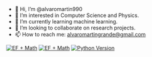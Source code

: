 - 👋 Hi, I’m @alvaromartin990
- 👀 I’m interested in Computer Science and Physics.
- 🌱 I’m currently learning machine learning.
- 💞️ I’m looking to collaborate on research projects.
- 📫 How to reach me: alvaromartingrande@gmail.com


[![EF + Math](https://img.shields.io/badge/EF+Math-Site-blue)](https://www.efmathprogram.org) [![EF + Math](https://img.shields.io/badge/License-WashU-red)](https://sites.wustl.edu/barbourlab/) [![Python Version](https://img.shields.io/badge/Python->=3.8.5|<3.9-blue)](https://www.python.org/downloads/release/python-385/)